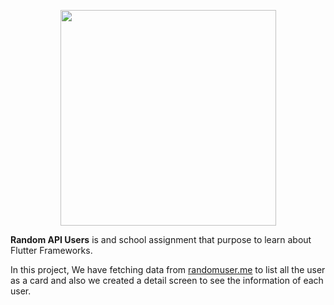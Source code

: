 <p align="center">
  <img width="345" height="345" src="https://drive.google.com/file/d/1LcOqzzSFrHys-MLfeurbt83au3kTNOh4/preview">
</p>

**Random API Users** is and school assignment that purpose to learn about Flutter Frameworks.  
 
  In this project, We have fetching data from <a href="https://randomuser.me/">randomuser.me</a> to list all the user as a card and also we created a detail screen   to see the information of each user.
 
